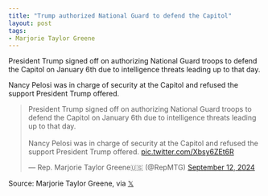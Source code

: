 ```yaml
---
title: "Trump authorized National Guard to defend the Capitol"
layout: post
tags:
- Marjorie Taylor Greene
---
```


President Trump signed off on authorizing National Guard troops to defend the Capitol on January 6th due to intelligence threats leading up to that day.

Nancy Pelosi was in charge of security at the Capitol and refused the support President Trump offered.

<blockquote class="twitter-tweet"><p lang="en" dir="ltr">President Trump signed off on authorizing National Guard troops to defend the Capitol on January 6th due to intelligence threats leading up to that day.<br><br>Nancy Pelosi was in charge of security at the Capitol and refused the support President Trump offered. <a href="https://t.co/Xbsy6ZEt6R">pic.twitter.com/Xbsy6ZEt6R</a></p>&mdash; Rep. Marjorie Taylor Greene🇺🇸 (@RepMTG) <a href="https://twitter.com/RepMTG/status/1834225546227589125?ref_src=twsrc%5Etfw">September 12, 2024</a></blockquote> <script async src="https://platform.twitter.com/widgets.js" charset="utf-8"></script>

Source: Marjorie Taylor Greene, via [𝕏](https://x.com)

